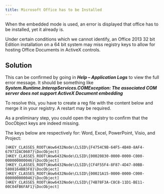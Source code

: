 ```yaml
---
title: Microsoft Office has to be Installed
---
```

When the embedded mode is used, an error is displayed that office has to be installed, yet it already is.  

Under certain conditions which we cannot identify, an Office 2013 32 bit Edition installation on a 64 bit system may miss registry keys to allow for hosting Office Documents in ActiveX controls.  

## Solution

This can be confirmed by going in ***Help – Application Logs*** to view the full error message. It should be something like ***System.Runtime.InteropServices.COMException: The associated COM server does not support ActiveX Document embedding***  

To resolve this, you have to create a reg file with the content below and merge it in your registry. A restart may be required.  

As a preliminary step, you could open the registry to confirm that the DocObject keys are indeed missing.  

The keys below are respectively for: Word, Excel, PowerPoint, Visio, and Project:  

```
[HKEY_CLASSES_ROOT\Wow6432Node\CLSID\{F4754C9B-64F5-4B40-8AF4-679732AC0607}\DocObject]  
[HKEY_CLASSES_ROOT\Wow6432Node\CLSID\{00020830-0000-0000-C000-000000000046}\DocObject]  
[HKEY_CLASSES_ROOT\Wow6432Node\CLSID\{CF4F55F4-8F87-4D47-80BB-5808164BB3F8}\DocObject]  
[HKEY_CLASSES_ROOT\Wow6432Node\CLSID\{00021A15-0000-0000-C000-000000000046}\DocObject]  
[HKEY_CLASSES_ROOT\Wow6432Node\CLSID\{74B78F3A-C8C8-11D1-BE11-00C04FB6FAF1}\DocObject]  
```
